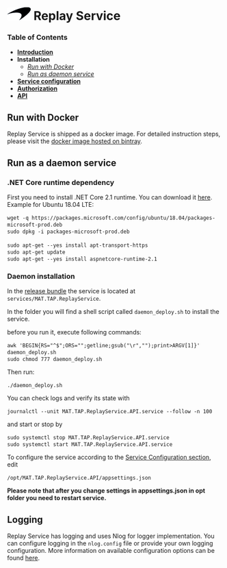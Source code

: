 # ![logo](/Media/branding.png) Replay Service

### Table of Contents
- [**Introduction**](../README.md)<br>
- **Installation**<br>
  - [*Run with Docker*](#run-with-docker)<br>
  - [*Run as daemon service*](#run-as-a-daemon-service)<br>
- [**Service configuration**](ServiceConfig.md)<br>
- [**Authorization**](Authorization.md)<br>
- [**API**](API.md)<br>

## Run with Docker

Replay Service is shipped as a docker image. For detailed instruction steps, please visit the [docker image hosted on bintray](https://bintray.com/mclarenappliedtechnologies/mtap/replay-service#read).

## Run as a daemon service
### .NET Core runtime dependency
First you need to install .NET Core 2.1 runtime. You can download it [here](https://www.microsoft.com/net/download/dotnet-core/2.1). Example for Ubuntu 18.04 LTE: 

```
wget -q https://packages.microsoft.com/config/ubuntu/18.04/packages-microsoft-prod.deb
sudo dpkg -i packages-microsoft-prod.deb

sudo apt-get --yes install apt-transport-https
sudo apt-get update
sudo apt-get --yes install aspnetcore-runtime-2.1
```

### Daemon installation
In the [release bundle](https://mclarenappliedtechnologies.zendesk.com/hc/en-us/sections/115000825753-Downloads) the service is located at `services/MAT.TAP.ReplayService`.

In the folder you will find a shell script called `daemon_deploy.sh` to install the service.

before you run it, execute following commands:
```
awk 'BEGIN{RS="^$";ORS="";getline;gsub("\r","");print>ARGV[1]}' daemon_deploy.sh
sudo chmod 777 daemon_deploy.sh
```

Then run:
```
./daemon_deploy.sh
```

You can check logs and verify its state with

```
journalctl --unit MAT.TAP.ReplayService.API.service --follow -n 100
```


and start or stop by 

```
sudo systemctl stop MAT.TAP.ReplayService.API.service
sudo systemctl start MAT.TAP.ReplayService.API.service
```

To configure the service according to the [Service Configuration section](ServiceConfig.md), edit
```
/opt/MAT.TAP.ReplayService.API/appsettings.json
```

**Please note that after you change settings in appsettings.json in opt folder you need to restart service.**

## Logging

Replay Service has logging and uses Nlog for logger implementation. You can configure logging in the `nlog.config` file or provide your own logging configuration. More information on available configuration options can be found [here](https://github.com/nlog/nlog/wiki/Configuration-file).
